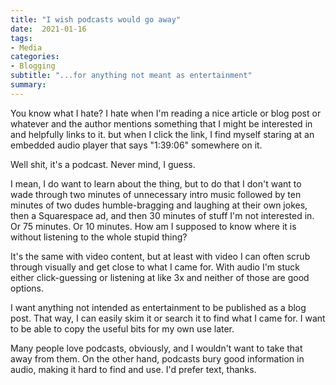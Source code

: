 ```yaml
---
title: "I wish podcasts would go away"
date:  2021-01-16
tags:
- Media
categories:
- Blogging
subtitle: "...for anything not meant as entertainment"
summary: 
---
```



You know what I hate? I hate when I'm reading a nice article or blog post or whatever and the author mentions something that I might be interested in and helpfully links to it. but when I click the link, I find myself staring at an embedded audio player that says "1:39:06" somewhere on it.

Well shit, it's a podcast. Never mind, I guess.

I mean, I do want to learn about the thing, but to do that I don't want to wade through two minutes of unnecessary intro music followed by ten minutes of two dudes humble-bragging and laughing at their own jokes, then a Squarespace ad, and then 30 minutes of stuff I'm not interested in. Or 75 minutes. Or 10 minutes. How am I supposed to know where it is without listening to the whole stupid thing?

It's the same with video content, but at least with video I can often scrub through visually and get close to what I came for. With audio I'm stuck either click-guessing or listening at like 3x and neither of those are good options.

I want anything not intended as entertainment to be published as a blog post. That way, I can easily skim it or search it to find what I came for. I want to be able to copy the useful bits for my own use later.

Many people love podcasts, obviously, and I wouldn't want to take that away from them. On the other hand, podcasts bury good information in audio, making it hard to find and use. I'd prefer text, thanks.


